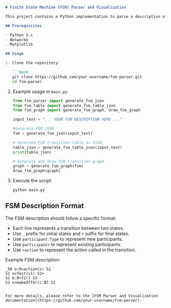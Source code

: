 
```markdown
# Finite State Machine (FSM) Parser and Visualization

This project contains a Python implementation to parse a description of a Finite State Machine (FSM) and visualize it as a transition graph.

## Prerequisites

- Python 3.x
- NetworkX
- Matplotlib

## Usage

1. Clone the repository:

   ```bash
   git clone https://github.com/your-username/fsm-parser.git
   cd fsm-parser
   ```

2. Example usage in `main.py`:

   ```python
   from fsm_parser import generate_fsm_json
   from fsm_table import generate_fsm_table_json
   from fsm_graph import generate_fsm_graph, draw_fsm_graph

   input_text = "... YOUR FSM DESCRIPTION HERE ..."

   #Generate FSM JSON
   fsm = generate_fsm_json(input_text)

   # Generate FSM transition table as JSON
   table_json = generate_fsm_table_json(input_text)
   print(table_json)

   # Generate and draw FSM transition graph
   graph = generate_fsm_graph(fsm)
   draw_fsm_graph(graph)
   ```

3. Execute the script:

   ```bash
   python main.py
   ```

## FSM Description Format

The FSM description should follow a specific format:

- Each line represents a transition between two states.
- Use `_` prefix for initial states and `+` suffix for final states.
- Use `participant:Type` to represent new participants.
- Use `participant>` to represent existing participants.
- Use `>action` to represent the action called in the transition.

Example FSM description:

```
_S0 o:O>action(x) S1
S1 o>Test(x1) S2+
S2 b:B>f2() S3
S3 o>makeOffer(c:B) S1
```
```

For more details, please refer to the [FSM Parser and Visualization documentation](https://github.com/your-username/fsm-parser).
```
